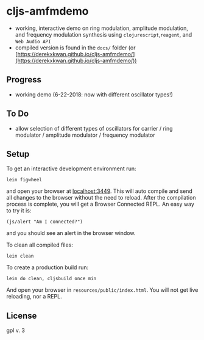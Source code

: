 # cljs-amfmdemo

- working, interactive demo on ring modulation, amplitude modulation, and frequency modulation synthesis using `clojurescript`,`reagent`, and `Web Audio API`
- compiled version is found in the `docs/` folder (or [https://derekxkwan.github.io/cljs-amfmdemo/](https://derekxkwan.github.io/cljs-amfmdemo/))

## Progress

- working demo (6-22-2018: now with different oscillator types!)

## To Do

- allow selection of different types of oscillators for carrier / ring modulator / amplitude modulator / frequency modulator

## Setup

To get an interactive development environment run:

    lein figwheel

and open your browser at [localhost:3449](http://localhost:3449/).
This will auto compile and send all changes to the browser without the
need to reload. After the compilation process is complete, you will
get a Browser Connected REPL. An easy way to try it is:

    (js/alert "Am I connected?")

and you should see an alert in the browser window.

To clean all compiled files:

    lein clean

To create a production build run:

    lein do clean, cljsbuild once min

And open your browser in `resources/public/index.html`. You will not
get live reloading, nor a REPL. 

## License

gpl v. 3
